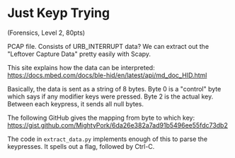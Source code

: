 # Just Keyp Trying
(Forensics, Level 2, 80pts)

PCAP file. Consists of URB_INTERRUPT data?
We can extract out the "Leftover Capture Data" pretty easily with Scapy.

This site explains how the data can be interpreted:
https://docs.mbed.com/docs/ble-hid/en/latest/api/md_doc_HID.html

Basically, the data is sent as a string of 8 bytes. Byte 0 is a "control" byte which says if any modifier keys were pressed. Byte 2 is the actual key.
Between each keypress, it sends all null bytes.

The following GitHub gives the mapping from byte to which key:
https://gist.github.com/MightyPork/6da26e382a7ad91b5496ee55fdc73db2

The code in `extract_data.py` implements enough of this to parse the keypresses. It spells out a flag, followed by Ctrl-C.
